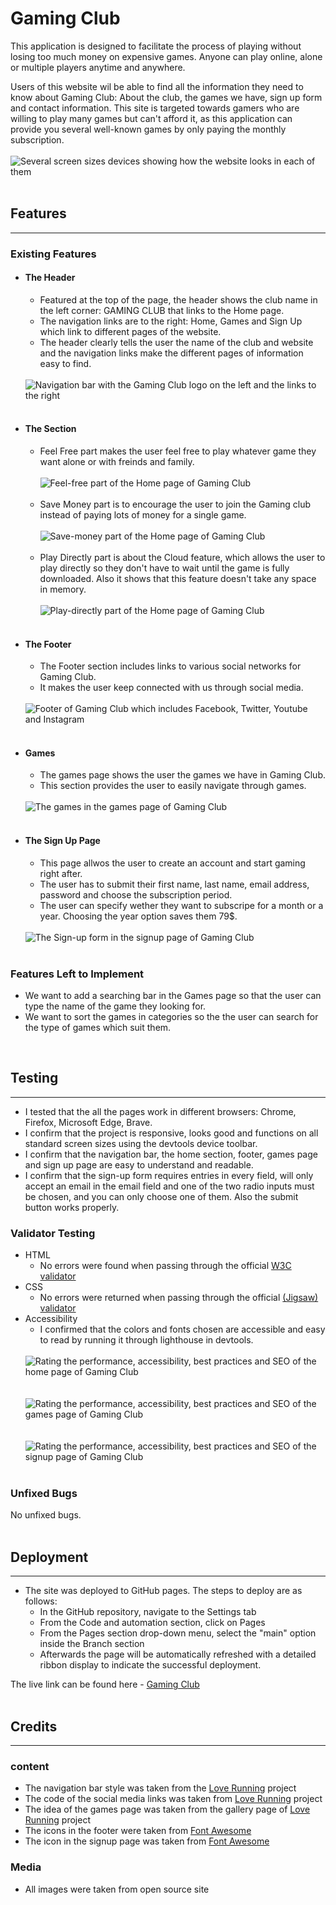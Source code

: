 # Gaming Club

This application is designed to facilitate the process of playing without losing too much money on expensive games. Anyone can play online, alone or multiple players anytime and anywhere.

Users of this website wil be able to find all the information they need to know about Gaming Club: About the club, the games we have, sign up form and contact information. This site is targeted towards gamers who are willing to play many games but can't afford it, as this application can provide you several well-known games by only paying the monthly subscription.
<br>
<br>
<img src="assets/images/Responsive-gaming-club.png" alt="Several screen sizes devices showing how the website looks in each of them" >
<br>
<br>

## Features
<hr>
<h3>Existing Features</h3>
<ul>
    <li><h4>The Header</h4>
        <ul>
            <li>
                Featured at the top of the page, the header shows the club name in the left corner: GAMING CLUB that links to the Home page.
            </li>
            <li>
                The navigation links are to the right: Home, Games and Sign Up which link to different pages of the website.
            </li>
            <li>
                The header clearly tells the user the name of the club and website and the navigation links make the different pages of information easy to find.
            </li>
        </ul>
        <br>
        <img src="assets/images/Navigation-gaming-club.png" alt="Navigation bar with the Gaming Club logo on the left and the links to the right" >
        <br>
        <br>
    </li>
    <li><h4>The Section</h4>
        <ul>
            <li>
                Feel Free part makes the user feel free to play whatever game they want alone or with freinds and family.
                <br>
                <br>
                <img src="assets/images/Feel-free-gaming-club.png" alt="Feel-free part of the Home page of Gaming Club" >
                <br>
                <br>
            </li>
            <li>
                Save Money part is to encourage the user to join the Gaming club instead of paying lots of money for a single game.
                <br>
                <br>
                <img src="assets/images/Save-money-gaming-club.png" alt="Save-money part of the Home page of Gaming Club" >
                <br>
                <br>
            </li>
            <li>
                Play Directly part is about the Cloud feature, which allows the user to play directly so they don't have to wait until the game is fully downloaded. Also it shows that this feature doesn't take any space in memory.
                <br>
                <br>
                <img src="assets/images/Play-directly-gaming-club.png" alt="Play-directly part of the Home page of Gaming Club" >
                <br>
                <br>
            </li>
        </ul>
    </li>
    <li><h4>The Footer</h4>
        <ul>
            <li>
                The Footer section includes links to various social networks for Gaming Club.
            </li>
            <li>
                It makes the user keep connected with us through social media.
            </li>
        </ul>
        <br>
        <img src="assets/images/Footer-gaming-club.png" alt="Footer of Gaming Club which includes Facebook, Twitter, Youtube and Instagram" >
        <br>
        <br>
    </li>
    <li><h4>Games</h4>
        <ul>
            <li>
                The games page shows the user the games we have in Gaming Club.
            </li>
            <li>
                This section provides the user to easily navigate through games.
            </li>
        </ul>
        <br>
        <img src="assets/images/Games-gaming-club.png" alt="The games in the games page of Gaming Club" >
        <br>
        <br>
    </li>
    <li><h4>The Sign Up Page</h4>
        <ul>
            <li>
                This page allwos the user to create an account and start gaming right after.
            </li>
            <li>
                The user has to submit their first name, last name, email address, password and choose the subscription period.
            </li>
            <li>
                The user can specify wether they want to subscripe for a month or a year. Choosing the year option saves them 79$.
            </li>
        </ul>
        <br>
        <img src="assets/images/Sign-up-gaming-club.png" alt="The Sign-up form in the signup page of Gaming Club" >
        <br>
        <br>
    </li>
</ul>
<h3>Features Left to Implement</h3>
<ul>
    <li>
        We want to add a searching bar in the Games page so that the user can type the name of the game they looking for.
    </li>
    <li>
        We want to sort the games in categories so the the user can search for the type of games which suit them.
    </li>
</ul>
<br>

## Testing
<hr>
<ul>
    <li>
        I tested that the all the pages work in different browsers: Chrome, Firefox, Microsoft Edge, Brave.
    </li>
    <li>
        I confirm that the project is responsive, looks good and functions on all standard screen sizes using the devtools device toolbar.
    </li>
    <li>
        I confirm that the navigation bar, the home section, footer, games page and sign up page are easy to understand and readable.
    </li>
    <li>
        I confirm that the sign-up form requires entries in every field, will only accept an email in the email field and one of the two radio inputs must be chosen, and you can only choose one of them. Also the submit button works properly.
    </li>
</ul>

### Validator Testing
<ul>
    <li>
        HTML
        <ul>
            <li>
                No errors were found when passing through the official
                <a href="https://validator.w3.org" target="_blank" rel="noopener" aria-label="Visit W3C validator (opens in a new tab)">W3C validator</a>
            </li>
        </ul>
    </li>
    <li>
        CSS
        <ul>
            <li>
                No errors were returned when passing through the official
                <a href="https://jigsaw.w3.org/css-validator" target="_blank" rel="noopener" aria-label="Visit Jigsaw validator (opens in a new tab)">(Jigsaw) validator</a>
            </li>
        </ul>
    </li>
    <li>
        Accessibility
        <ul>
            <li>
                I confirmed that the colors and fonts chosen are accessible and easy to read by running it through lighthouse in devtools.
            </li>
        </ul>
        <br>
        <img src="assets/images/Home-gaming-club-lighthouse.png" alt="Rating the performance, accessibility, best practices and SEO of the home page of Gaming Club">
        <br>
        <br>
        <br>
        <img src="assets/images/Games-gaming-club-lighthouse.png" alt="Rating the performance, accessibility, best practices and SEO of the games page of Gaming Club">
        <br>
        <br>
        <br>
        <img src="assets/images/Sign-up-gaming-club-lighthouse.png" alt="Rating the performance, accessibility, best practices and SEO of the signup page of Gaming Club">
        <br>
        <br>
    </li>
</ul>

### Unfixed Bugs
No unfixed bugs.
<br>
<br>

## Deployment
<hr>
<ul>
    <li>
        The site was deployed to GitHub pages. The steps to deploy are as follows:
        <ul>
            <li>
                In the GitHub repository, navigate to the Settings tab
            </li>
            <li>
                From the Code and automation section, click on Pages
            </li>
            <li>
                From the Pages section drop-down menu, select the "main" option inside the Branch section
            </li>
            <li>
                Afterwards the page will be automatically refreshed with a detailed ribbon display to indicate the successful deployment.
            </li>
        </ul>
    </li>
</ul>
The live link can be found here - <a href="https://georgehazaka.github.io/Gaming-Club/" target="_blank" rel="noopener" aria-label="Visit gaming club (opens in a new tab)">Gaming Club</a>
<br>
<br>

## Credits
<hr>

### content
<ul>
    <li>
        The navigation bar style was taken from the <a href="#" target="_blank" rel="noopener" aria-label="Visit love running (opens in a new tab)">Love Running</a> project
    </li>
    <li>
        The code of the social media links was taken from <a href="#" target="_blank" rel="noopener" aria-label="Visit love running (opens in a new tab)">Love Running</a> project
    </li>
    <li>
        The idea of the games page was taken from the gallery page of <a href="#" target="_blank" rel="noopener" aria-label="Visit love running (opens in a new tab)">Love Running</a> project
    </li>
    <li>
        The icons in the footer were taken from <a href="https://fontawesome.com/" target="_blank" rel="noopener" aria-label="Visit font awesome (opens in a new tab)">Font Awesome</a>
    </li>
    <li>
        The icon in the signup page was taken from <a href="https://fontawesome.com/" target="_blank" rel="noopener" aria-label="Visit font awesome (opens in a new tab)">Font Awesome</a>
    </li>
</ul>

### Media
<ul>
    <li>All images were taken from open source site</li>
</ul>